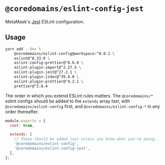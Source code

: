 # `@coredomains/eslint-config-jest`

MetaMask's [Jest](https://jestjs.io/) ESLint configuration.

## Usage

```bash
yarn add --dev \
    @coredomains/eslint-config@workspace:^0.0.1 \
    eslint@^8.33.0 \
    eslint-config-prettier@^8.6.0 \
    eslint-plugin-import@^2.27.5 \
    eslint-plugin-jest@^27.2.1 \
    eslint-plugin-jsdoc@^39.8.0 \
    eslint-plugin-prettier@^4.2.1 \
    prettier@^2.8.4
```

The order in which you extend ESLint rules matters.
The `@coredomains/*` eslint configs should be added to the `extends` array _last_,
with `@coredomains/eslint-config` first, and `@coredomains/eslint-config-*` in any
order thereafter.

```js
module.exports = {
  root: true,

  extends: [
    // These should be added last unless you know what you're doing.
    '@coredomains/eslint-config',
    '@coredomains/eslint-config-jest',
  ],
};
```
